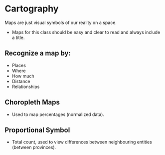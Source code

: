 

# Cartography

Maps are just visual symbols of our reality on a space.

- Maps for this class should be easy and clear to read and always include a title.

## Recognize a map by:


- Places
- Where
- How much 
- Distance
- Relationships

## Choropleth Maps

- Used to map percentages (normalized data).

## Proportional Symbol

- Total count, used to view differences between neighbouring entities (between provinces).



